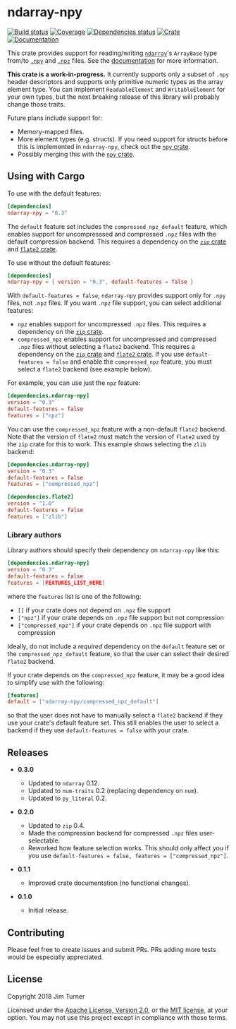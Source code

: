 # ndarray-npy

[![Build status](https://travis-ci.org/jturner314/ndarray-npy.svg?branch=master)](https://travis-ci.org/jturner314/ndarray-npy)
[![Coverage](https://codecov.io/gh/jturner314/ndarray-npy/branch/master/graph/badge.svg)](https://codecov.io/gh/jturner314/ndarray-npy)
[![Dependencies status](https://deps.rs/repo/github/jturner314/ndarray-npy/status.svg)](https://deps.rs/repo/github/jturner314/ndarray-npy)
[![Crate](https://img.shields.io/crates/v/ndarray-npy.svg)](https://crates.io/crates/ndarray-npy)
[![Documentation](https://docs.rs/ndarray-npy/badge.svg)](https://docs.rs/ndarray-npy)

This crate provides support for reading/writing [`ndarray`]'s `ArrayBase` type
from/to [`.npy`] and [`.npz`] files. See the
[documentation](https://docs.rs/ndarray-npy) for more information.

[`ndarray`]: https://github.com/bluss/ndarray
[`.npy`]: https://docs.scipy.org/doc/numpy/neps/npy-format.html
[`.npz`]: https://docs.scipy.org/doc/numpy/reference/generated/numpy.savez.html

**This crate is a work-in-progress.** It currently supports only a subset of
`.npy` header descriptors and supports only primitive numeric types as the
array element type. You can implement `ReadableElement` and `WritableElement`
for your own types, but the next breaking release of this library will probably
change those traits.

Future plans include support for:

* Memory-mapped files.
* More element types (e.g. structs). If you need support for structs before
  this is implemented in `ndarray-npy`, check out the [`npy` crate].
* Possibly merging this with the [`npy` crate].

[`npy` crate]: https://crates.io/crates/npy

## Using with Cargo

To use with the default features:

```toml
[dependencies]
ndarray-npy = "0.3"
```

The `default` feature set includes the `compressed_npz_default` feature, which
enables support for uncompresssed and compressed `.npz` files with the default
compression backend. This requires a dependency on the [`zip` crate] and
[`flate2` crate].

To use without the default features:

```toml
[dependencies]
ndarray-npy = { version = "0.3", default-features = false }
```

With `default-features = false`, `ndarray-npy` provides support only for `.npy`
files, not `.npz` files. If you want `.npz` file support, you can select
additional features:

* `npz` enables support for uncompressed `.npz` files. This requires a
  dependency on the [`zip` crate].
* `compressed_npz` enables support for uncompressed and compressed `.npz` files
  without selecting a `flate2` backend. This requires a dependency on the
  [`zip` crate] and [`flate2` crate]. If you use `default-features = false` and
  enable the `compressed_npz` feature, you must select a `flate2` backend (see
  example below).

For example, you can use just the `npz` feature:

```toml
[dependencies.ndarray-npy]
version = "0.3"
default-features = false
features = ["npz"]
```

You can use the `compressed_npz` feature with a non-default `flate2` backend.
Note that the version of `flate2` must match the version of `flate2` used by
the `zip` crate for this to work. This example shows selecting the `zlib`
backend:

```toml
[dependencies.ndarray-npy]
version = "0.3"
default-features = false
features = ["compressed_npz"]

[dependencies.flate2]
version = "1.0"
default-features = false
features = ["zlib"]
```

[`zip` crate]: https://crates.io/crates/zip
[`flate2` crate]: https://crates.io/crates/flate2

### Library authors

Library authors should specify their dependency on `ndarray-npy` like this:

```toml
[dependencies.ndarray-npy]
version = "0.3"
default-features = false
features = [FEATURES_LIST_HERE]
```

where the `features` list is one of the following:

* `[]` if your crate does not depend on `.npz` file support
* `["npz"]` if your crate depends on `.npz` file support but not compression
* `["compressed_npz"]` if your crate depends on `.npz` file support with compression

Ideally, do not include a *required* dependency on the `default` feature set or
the `compressed_npz_default` feature, so that the user can select their desired
`flate2` backend.

If your crate depends on the `compressed_npz` feature, it may be a good idea to
simplify use with the following:

```toml
[features]
default = ["ndarray-npy/compressed_npz_default"]
```

so that the user does not have to manually select a `flate2` backend if they
use your crate's default feature set. This still enables the user to select a
backend if they use `default-features = false` with your crate.

## Releases

* **0.3.0**

  * Updated to `ndarray` 0.12.
  * Updated to `num-traits` 0.2 (replacing dependency on `num`).
  * Updated to `py_literal` 0.2.

* **0.2.0**

  * Updated to `zip` 0.4.
  * Made the compression backend for compressed `.npz` files user-selectable.
  * Reworked how feature selection works. This should only affect you if you
    use `default-features = false, features = ["compressed_npz"]`.

* **0.1.1**

  * Improved crate documentation (no functional changes).

* **0.1.0**

  * Initial release.

## Contributing

Please feel free to create issues and submit PRs. PRs adding more tests would
be especially appreciated.

## License

Copyright 2018 Jim Turner

Licensed under the [Apache License, Version 2.0](LICENSE-APACHE), or the [MIT
license](LICENSE-MIT), at your option. You may not use this project except in
compliance with those terms.
